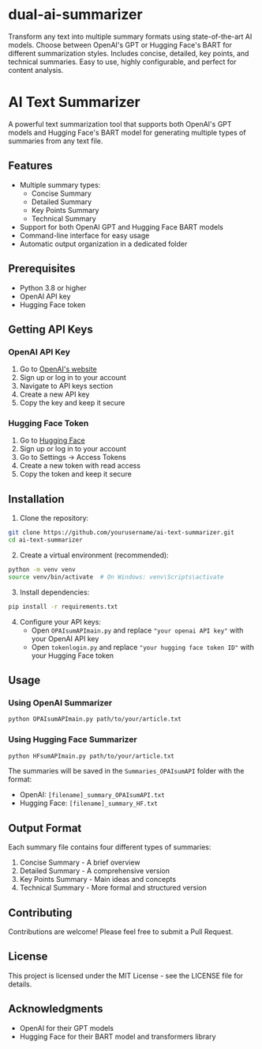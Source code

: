 # dual-ai-summarizer
Transform any text into multiple summary formats using state-of-the-art AI models. Choose between OpenAI's GPT or Hugging Face's BART for different summarization styles. Includes concise, detailed, key points, and technical summaries. Easy to use, highly configurable, and perfect for content analysis.


# AI Text Summarizer

A powerful text summarization tool that supports both OpenAI's GPT models and Hugging Face's BART model for generating multiple types of summaries from any text file.

## Features

- Multiple summary types:
  - Concise Summary
  - Detailed Summary
  - Key Points Summary
  - Technical Summary
- Support for both OpenAI GPT and Hugging Face BART models
- Command-line interface for easy usage
- Automatic output organization in a dedicated folder

## Prerequisites

- Python 3.8 or higher
- OpenAI API key
- Hugging Face token

## Getting API Keys

### OpenAI API Key
1. Go to [OpenAI's website](https://platform.openai.com/)
2. Sign up or log in to your account
3. Navigate to API keys section
4. Create a new API key
5. Copy the key and keep it secure

### Hugging Face Token
1. Go to [Hugging Face](https://huggingface.co/)
2. Sign up or log in to your account
3. Go to Settings -> Access Tokens
4. Create a new token with read access
5. Copy the token and keep it secure

## Installation

1. Clone the repository:
```bash
git clone https://github.com/yourusername/ai-text-summarizer.git
cd ai-text-summarizer
```

2. Create a virtual environment (recommended):
```bash
python -m venv venv
source venv/bin/activate  # On Windows: venv\Scripts\activate
```

3. Install dependencies:
```bash
pip install -r requirements.txt
```

4. Configure your API keys:
   - Open `OPAIsumAPImain.py` and replace `"your openai API key"` with your OpenAI API key
   - Open `tokenlogin.py` and replace `"your hugging face token ID"` with your Hugging Face token

## Usage

### Using OpenAI Summarizer
```bash
python OPAIsumAPImain.py path/to/your/article.txt
```

### Using Hugging Face Summarizer
```bash
python HFsumAPImain.py path/to/your/article.txt
```

The summaries will be saved in the `Summaries_OPAIsumAPI` folder with the format:
- OpenAI: `[filename]_summary_OPAIsumAPI.txt`
- Hugging Face: `[filename]_summary_HF.txt`

## Output Format

Each summary file contains four different types of summaries:
1. Concise Summary - A brief overview
2. Detailed Summary - A comprehensive version
3. Key Points Summary - Main ideas and concepts
4. Technical Summary - More formal and structured version

## Contributing

Contributions are welcome! Please feel free to submit a Pull Request.

## License

This project is licensed under the MIT License - see the LICENSE file for details.

## Acknowledgments

- OpenAI for their GPT models
- Hugging Face for their BART model and transformers library 

